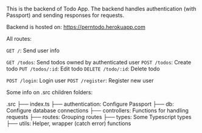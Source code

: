 This is the backend of Todo App. 
The backend handles authentication (with Passport) and sending responses for requests.

Backend is hosted on: https://perntodo.herokuapp.com

All routes:

`GET /`: Send user info

`GET /todos`: Send todos owned by authenticated user
`POST /todos`: Create todo
`PUT /todos/:id`: Edit todo
`DELETE /todo/:id`: Delete todo

`POST /login`: Login user
`POST /register`: Register new user

Some info on .src children folders:

.src
├── index.ts
├── authentication: Configure Passport
├── db: Configure database connections
├── controllers: Functions for handling requests
├── routes: Grouping routes
├── types: Some Typescript types
├── utils: Helper, wrapper (catch error) functions

